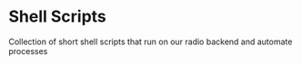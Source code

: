 # Shell Scripts

Collection of short shell scripts that run on our radio backend and automate processes

